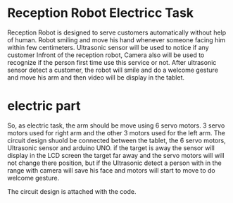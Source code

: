 # Reception Robot Electricc Task

Reception Robot is designed to serve customers automatically without help of human. Robot smiling and move his hand whenever someone facing him within few centimeters. Ultrasonic sensor will be used to notice if any customer Infront of the reception robot, Camera also will be used to recognize if the person first time use this service or not. After ultrasonic sensor detect a customer, the robot will smile and do a welcome gesture and move his arm and then video will be display in the tablet.   

# electric part 

So, as electric task, the arm should be move using 6 servo motors. 3 servo motors used for right  arm and the other 3 motors used for the left arm. The circuit design shuold be connected between the tablet, the 6 servo motors, Ultrasonic sensor and arduino UNO. if the target is away the sensor will display in the LCD screen the target far away and the servo motors will will not change there position, but if the Ultrasonic detect a person with in the range with camera will save his face and motors will start to move to do welcome gesture. 

The circuit design is attached with the code. 
